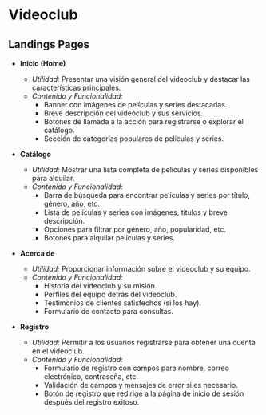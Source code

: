 # Videoclub

## Landings Pages

- **Inicio (Home)**
  - *Utilidad:* Presentar una visión general del videoclub y destacar las características principales.
  - *Contenido y Funcionalidad:*
    - Banner con imágenes de películas y series destacadas.
    - Breve descripción del videoclub y sus servicios.
    - Botones de llamada a la acción para registrarse o explorar el catálogo.
    - Sección de categorías populares de películas y series.

- **Catálogo**
  - *Utilidad:* Mostrar una lista completa de películas y series disponibles para alquilar.
  - *Contenido y Funcionalidad:*
    - Barra de búsqueda para encontrar películas y series por título, género, año, etc.
    - Lista de películas y series con imágenes, títulos y breve descripción.
    - Opciones para filtrar por género, año, popularidad, etc.
    - Botones para alquilar películas y series.

- **Acerca de**
  - *Utilidad:* Proporcionar información sobre el videoclub y su equipo.
  - *Contenido y Funcionalidad:*
    - Historia del videoclub y su misión.
    - Perfiles del equipo detrás del videoclub.
    - Testimonios de clientes satisfechos (si los hay).
    - Formulario de contacto para consultas.

- **Registro**
  - *Utilidad:* Permitir a los usuarios registrarse para obtener una cuenta en el videoclub.
  - *Contenido y Funcionalidad:*
    - Formulario de registro con campos para nombre, correo electrónico, contraseña, etc.
    - Validación de campos y mensajes de error si es necesario.
    - Botón de registro que redirige a la página de inicio de sesión después del registro exitoso.
